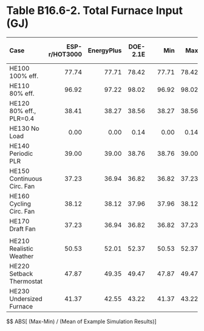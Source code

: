 # Table B16.6-2. Total Furnace Input (GJ)
| Case                       | ESP-r/HOT3000 | EnergyPlus | DOE-2.1E |     |   Min |   Max |  Mean | Dev % $$ |     | Analytical/Quasi-Analytical |  TEST | 
|:-------------------------- | -------------:| ----------:| --------:| ---:| -----:| -----:| -----:| --------:| ---:| ---------------------------:| -----:| 
| HE100 100% eff.            |         77.74 |      77.71 |    78.42 |     | 77.71 | 78.42 |       |      0.9 |     |                       77.71 | 78.42 | 
| HE110 80% eff.             |         96.92 |      97.22 |    98.02 |     | 96.92 | 98.02 |       |      1.1 |     |                       97.22 | 98.02 | 
| HE120 80% eff., PLR=0.4    |         38.41 |      38.27 |    38.56 |     | 38.27 | 38.56 |       |      0.8 |     |                       38.27 | 38.56 | 
| HE130 No Load              |          0.00 |       0.00 |     0.14 |     |  0.00 |  0.14 |       |        - |     |                        0.00 |  0.14 | 
| HE140 Periodic PLR         |         39.00 |      39.00 |    38.76 |     | 38.76 | 39.00 |       |      0.6 |     |                       39.00 | 38.76 | 
| HE150 Continuous Circ. Fan |         37.23 |      36.94 |    36.82 |     | 36.82 | 37.23 |       |      1.1 |     |                       37.02 | 36.82 | 
| HE160 Cycling Circ. Fan    |         38.12 |      38.12 |    37.96 |     | 37.96 | 38.12 |       |      0.4 |     |                       38.09 | 37.96 | 
| HE170 Draft Fan            |         37.23 |      36.94 |    36.82 |     | 36.82 | 37.23 |       |      1.1 |     |                       37.02 | 36.82 | 
|                            | 
| HE210 Realistic Weather    |         50.53 |      52.01 |    52.37 |     | 50.53 | 52.37 | 51.64 |      3.6 |     |                             | 52.37 | 
| HE220 Setback Thermostat   |         47.87 |      49.35 |    49.47 |     | 47.87 | 49.47 | 48.89 |      3.3 |     |                             | 49.47 | 
| HE230 Undersized Furnace   |         41.37 |      42.55 |    43.22 |     | 41.37 | 43.22 | 42.38 |      4.4 |     |                             | 43.22 | 

$$ ABS[ (Max-Min) / (Mean of Example Simulation Results)]


